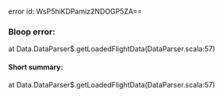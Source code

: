 error id: WsP5hiKDPamiz2NDOGP5ZA==
### Bloop error:

at Data.DataParser$.getLoadedFlightData(DataParser.scala:57)
#### Short summary: 

at Data.DataParser$.getLoadedFlightData(DataParser.scala:57)